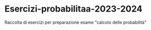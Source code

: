 # Esercizi-probabilitaa-2023-2024
Raccolta di esercizi per preparazione esame "calcolo delle probabilità"

